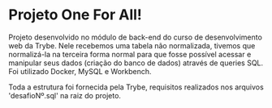 # Projeto One For All!

Projeto desenvolvido no módulo de back-end do curso de desenvolvimento web da Trybe. Nele recebemos uma tabela não normalizada, tivemos que normalizá-la na terceira forma normal para que fosse possível acessar e manipular seus dados (criação do banco de dados) através de queries SQL. Foi utilizado Docker, MySQL e Workbench.

Toda a estrutura foi fornecida pela Trybe, requisitos realizados nos arquivos 'desafioNº.sql' na raiz do projeto.
